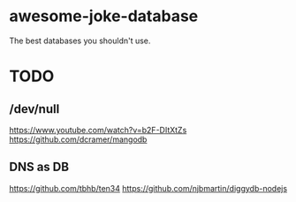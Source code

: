 # awesome-joke-database
The best databases you shouldn't use.

# TODO

## /dev/null
https://www.youtube.com/watch?v=b2F-DItXtZs
https://github.com/dcramer/mangodb

## DNS as DB
https://github.com/tbhb/ten34
https://github.com/njbmartin/diggydb-nodejs
